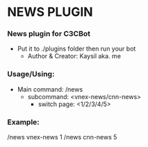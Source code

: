 # NEWS PLUGIN #

### News plugin for C3CBot
- Put it to ./plugins folder then run your bot
  - Author & Creator: Kaysil aka. me

### Usage/Using:
- Main command: /news
   - subcommand: <vnex-news/cnn-news>
      - switch page: <1/2/3/4/5>
### Example:
/news vnex-news 1
/news cnn-news 5
